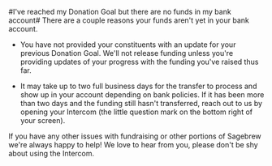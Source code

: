 #I've reached my Donation Goal but there are no funds in my bank account#
There are a couple reasons your funds aren't yet in your
bank account.

- You have not provided your constituents with an update for
your previous Donation Goal. We'll not release funding unless
you're providing updates of your progress with the funding you've
raised thus far.

- It may take up to two full business days for the transfer
to process and show up in your account depending on bank policies. If it has been more than two days and the funding still hasn't transferred, reach out to us by opening your Intercom (the little question mark on the bottom right of your screen).

If you have any other issues with fundraising or other portions of Sagebrew we're always happy to help! We love to hear from you, please don't be shy about using the Intercom.
